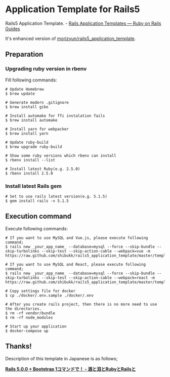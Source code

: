 # Application Template for Rails5

Rails5 Application Template. - [Rails Application Templates — Ruby on Rails Guides](http://guides.rubyonrails.org/rails_application_templates.html)

It's enhanced version of [morizyun/rails5_application_template](https://github.com/morizyun/rails5_application_template).

## Preparation

### Upgrading ruby version in rbenv

Fill following commands:

```
# Update Homebrew
$ brew update

# Generate modern .gitignore
$ brew install gibo

# Install automake for ffi instalation fails
$ brew install automake

# Install yarn for webpacker
$ brew install yarn

# Update ruby-build
$ brew upgrade ruby-build

# Show some ruby versions which rbenv can install
$ rbenv install --list

# Install latest Ruby(e.g. 2.5.0)
$ rbenv install 2.5.0
```

### Install latest Rails gem

```
# Set to use rails latest version(e.g. 5.1.5)
$ gem install rails -v 5.1.5
```

## Execution command

Execute following commands:

```
# If you want to use MySQL and Vue.js, please execute following command;
$ rails new _your_app_name_ --database=mysql --force --skip-bundle --skip-turbolinks --skip-test --skip-action-cable --webpack=vue -m https://raw.github.com/shibukk/rails5_application_template/master/template.rb

# If you want to use MySQL and React, please execute following command;
$ rails new _your_app_name_ --database=mysql --force --skip-bundle --skip-turbolinks --skip-test --skip-action-cable --webpack=react -m https://raw.github.com/shibukk/rails5_application_template/master/template.rb

# Copy settings file for docker
$ cp ./docker/.env.sample ./docker/.env

# After you create rails project, then there is no more need to use the directories.
$ rm -rf vendor/bundle
$ rm -rf node_modules

# Start up your application
$ docker-compose up
```

## Thanks!

Description of this template in Japanese is as follows;

**[Rails 5.0.0 + Bootstrap 1コマンドで！ - 酒と泪とRubyとRailsと](http://morizyun.github.io/blog/rails5-application-templates/)**
